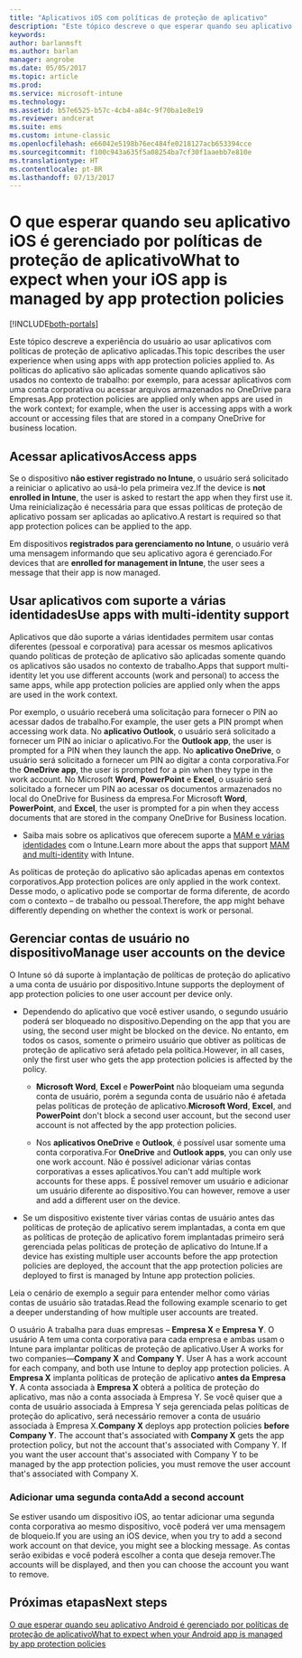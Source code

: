 ```yaml
---
title: "Aplicativos iOS com políticas de proteção de aplicativo"
description: "Este tópico descreve o que esperar quando seu aplicativo iOS é gerenciado por políticas de proteção de aplicativo."
keywords: 
author: barlanmsft
ms.author: barlan
manager: angrobe
ms.date: 05/05/2017
ms.topic: article
ms.prod: 
ms.service: microsoft-intune
ms.technology: 
ms.assetid: b57e6525-b57c-4cb4-a84c-9f70ba1e8e19
ms.reviewer: andcerat
ms.suite: ems
ms.custom: intune-classic
ms.openlocfilehash: e66042e5198b76ec484fe0218127acb653394cce
ms.sourcegitcommit: f100c943a635f5a08254ba7cf30f1aaebb7e810e
ms.translationtype: HT
ms.contentlocale: pt-BR
ms.lasthandoff: 07/13/2017
---
```

# <span data-ttu-id="8947b-103">O que esperar quando seu aplicativo iOS é gerenciado por políticas de proteção de aplicativo</span><span class="sxs-lookup"><span data-stu-id="8947b-103">What to expect when your iOS app is managed by app protection policies</span></span>
<a id="what-to-expect-when-your-ios-app-is-managed-by-app-protection-policies" class="xliff"></a>

[!INCLUDE[both-portals](./includes/note-for-both-portals.md)]

 <span data-ttu-id="8947b-104">Este tópico descreve a experiência do usuário ao usar aplicativos com políticas de proteção de aplicativo aplicadas.</span><span class="sxs-lookup"><span data-stu-id="8947b-104">This topic describes the user experience when using apps with app protection policies applied to.</span></span> <span data-ttu-id="8947b-105">As políticas do aplicativo são aplicadas somente quando aplicativos são usados no contexto de trabalho: por exemplo, para acessar aplicativos com uma conta corporativa ou acessar arquivos armazenados no OneDrive para Empresas.</span><span class="sxs-lookup"><span data-stu-id="8947b-105">App protection policies are applied only when apps are used in the work context; for example, when the user is accessing apps with a work account or accessing files that are stored in a company OneDrive for business location.</span></span>

##  <span data-ttu-id="8947b-106">Acessar aplicativos</span><span class="sxs-lookup"><span data-stu-id="8947b-106">Access apps</span></span>
<a id="access-apps" class="xliff"></a>

<span data-ttu-id="8947b-107">Se o dispositivo **não estiver registrado no Intune**, o usuário será solicitado a reiniciar o aplicativo ao usá-lo pela primeira vez.</span><span class="sxs-lookup"><span data-stu-id="8947b-107">If the device is **not enrolled in Intune**, the user is asked to restart the app when they first use it.</span></span> <span data-ttu-id="8947b-108">Uma reinicialização é necessária para que essas políticas de proteção de aplicativo possam ser aplicadas ao aplicativo.</span><span class="sxs-lookup"><span data-stu-id="8947b-108">A restart is required so that app protection polices can be applied to the app.</span></span>

<!--- The following screenshot from the Skype app illustrates this restart request: --->


<!---  ![Screenshot of the iOS device showing PIN prompt](../media/appmanagement/iOS_AppPINPrompt.png) --->

<span data-ttu-id="8947b-109">Em dispositivos **registrados para gerenciamento no Intune**, o usuário verá uma mensagem informando que seu aplicativo agora é gerenciado.</span><span class="sxs-lookup"><span data-stu-id="8947b-109">For devices that are **enrolled for management in Intune**, the user sees a message that their app is now managed.</span></span>

##  <span data-ttu-id="8947b-110">Usar aplicativos com suporte a várias identidades</span><span class="sxs-lookup"><span data-stu-id="8947b-110">Use apps with multi-identity support</span></span>
<a id="use-apps-with-multi-identity-support" class="xliff"></a>

<span data-ttu-id="8947b-111">Aplicativos que dão suporte a várias identidades permitem usar contas diferentes (pessoal e corporativa) para acessar os mesmos aplicativos quando políticas de proteção de aplicativo são aplicadas somente quando os aplicativos são usados no contexto de trabalho.</span><span class="sxs-lookup"><span data-stu-id="8947b-111">Apps that support multi-identity let you use different accounts (work and personal) to access the same apps, while app protection policies are applied only when the apps are used in the work context.</span></span>  

<span data-ttu-id="8947b-112">Por exemplo, o usuário receberá uma solicitação para fornecer o PIN ao acessar dados de trabalho.</span><span class="sxs-lookup"><span data-stu-id="8947b-112">For example, the user gets a PIN prompt when accessing work data.</span></span> <span data-ttu-id="8947b-113">No **aplicativo Outlook**, o usuário será solicitado a fornecer um PIN ao iniciar o aplicativo.</span><span class="sxs-lookup"><span data-stu-id="8947b-113">For the **Outlook app**, the user is prompted for a PIN when they launch the app.</span></span> <span data-ttu-id="8947b-114">No **aplicativo OneDrive**, o usuário será solicitado a fornecer um PIN ao digitar a conta corporativa.</span><span class="sxs-lookup"><span data-stu-id="8947b-114">For the **OneDrive app**, the user is prompted for a pin when they type in the work account.</span></span>  <span data-ttu-id="8947b-115">No Microsoft **Word**, **PowerPoint** e **Excel**, o usuário será solicitado a fornecer um PIN ao acessar os documentos armazenados no local do OneDrive for Business da empresa.</span><span class="sxs-lookup"><span data-stu-id="8947b-115">For Microsoft **Word**, **PowerPoint**, and **Excel**, the user is prompted for a pin when they access documents that are stored in the company OneDrive for Business location.</span></span>

- <span data-ttu-id="8947b-116">Saiba mais sobre os aplicativos que oferecem suporte a [MAM e várias identidades](https://www.microsoft.com/cloud-platform/microsoft-intune-apps) com o Intune.</span><span class="sxs-lookup"><span data-stu-id="8947b-116">Learn more about the apps that support [MAM and multi-identity](https://www.microsoft.com/cloud-platform/microsoft-intune-apps) with Intune.</span></span>

<span data-ttu-id="8947b-117">As políticas de proteção do aplicativo são aplicadas apenas em contextos corporativos.</span><span class="sxs-lookup"><span data-stu-id="8947b-117">App protection polices are only applied in the work context.</span></span> <span data-ttu-id="8947b-118">Desse modo, o aplicativo pode se comportar de forma diferente, de acordo com o contexto – de trabalho ou pessoal.</span><span class="sxs-lookup"><span data-stu-id="8947b-118">Therefore, the app might behave differently depending on whether the context is work or personal.</span></span>

##  <span data-ttu-id="8947b-119">Gerenciar contas de usuário no dispositivo</span><span class="sxs-lookup"><span data-stu-id="8947b-119">Manage user accounts on the device</span></span>
<a id="manage-user-accounts-on-the-device" class="xliff"></a>

<span data-ttu-id="8947b-120">O Intune só dá suporte à implantação de políticas de proteção do aplicativo a uma conta de usuário por dispositivo.</span><span class="sxs-lookup"><span data-stu-id="8947b-120">Intune supports the deployment of app protection policies to  one user account per device only.</span></span>

* <span data-ttu-id="8947b-121">Dependendo do aplicativo que você estiver usando, o segundo usuário poderá ser bloqueado no dispositivo.</span><span class="sxs-lookup"><span data-stu-id="8947b-121">Depending on the app that you are using, the second user might be blocked on the device.</span></span> <span data-ttu-id="8947b-122">No entanto, em todos os casos, somente o primeiro usuário que obtiver as políticas de proteção de aplicativo será afetado pela política.</span><span class="sxs-lookup"><span data-stu-id="8947b-122">However, in all cases, only the first user who gets the app protection policies is affected by the policy.</span></span>
  * <span data-ttu-id="8947b-123">**Microsoft Word**, **Excel** e **PowerPoint** não bloqueiam uma segunda conta de usuário, porém a segunda conta de usuário não é afetada pelas políticas de proteção de aplicativo.</span><span class="sxs-lookup"><span data-stu-id="8947b-123">**Microsoft Word**, **Excel**, and **PowerPoint** don't block a second user account, but the second user account is not affected by the app protection policies.</span></span>  

  * <span data-ttu-id="8947b-124">Nos **aplicativos OneDrive** e **Outlook**, é possível usar somente uma conta corporativa.</span><span class="sxs-lookup"><span data-stu-id="8947b-124">For **OneDrive** and **Outlook apps**, you can only use one work account.</span></span> <span data-ttu-id="8947b-125">Não é possível adicionar várias contas corporativas a esses aplicativos.</span><span class="sxs-lookup"><span data-stu-id="8947b-125">You can't add multiple work accounts for these apps.</span></span> <span data-ttu-id="8947b-126">É possível remover um usuário e adicionar um usuário diferente ao dispositivo.</span><span class="sxs-lookup"><span data-stu-id="8947b-126">You can however, remove a user and add a different user on the device.</span></span>

* <span data-ttu-id="8947b-127">Se um dispositivo existente tiver várias contas de usuário antes das políticas de proteção de aplicativo serem implantadas, a conta em que as políticas de proteção de aplicativo forem implantadas primeiro será gerenciada pelas políticas de proteção de aplicativo do Intune.</span><span class="sxs-lookup"><span data-stu-id="8947b-127">If a device has existing multiple user accounts before the app protection policies are deployed, the account that the app protection policies are deployed to first is managed by Intune app protection policies.</span></span>


<span data-ttu-id="8947b-128">Leia o cenário de exemplo a seguir para entender melhor como várias contas de usuário são tratadas.</span><span class="sxs-lookup"><span data-stu-id="8947b-128">Read the following example scenario to get a deeper understanding of how multiple user accounts are treated.</span></span>

<span data-ttu-id="8947b-129">O usuário A trabalha para duas empresas – **Empresa X** e **Empresa Y**. O usuário A tem uma conta corporativa para cada empresa e ambas usam o Intune para implantar políticas de proteção de aplicativo.</span><span class="sxs-lookup"><span data-stu-id="8947b-129">User A works for two companies—**Company X** and **Company Y**. User A has a work account for each company, and both use Intune to deploy app protection policies.</span></span> <span data-ttu-id="8947b-130">A **Empresa X** implanta políticas de proteção de aplicativo **antes da** **Empresa Y**. A conta associada à **Empresa X** obterá a política de proteção do aplicativo, mas não a conta associada à Empresa Y. Se você quiser que a conta de usuário associada à Empresa Y seja gerenciada pelas políticas de proteção do aplicativo, será necessário remover a conta de usuário associada à Empresa X.</span><span class="sxs-lookup"><span data-stu-id="8947b-130">**Company X** deploys app protection policies **before** **Company Y**. The account that's associated with **Company X** gets the app protection policy, but not the account that's associated with Company Y. If you want the user account that's associated with Company Y to be managed by the app protection policies, you must remove the user account that's associated with Company X.</span></span>

### <span data-ttu-id="8947b-131">Adicionar uma segunda conta</span><span class="sxs-lookup"><span data-stu-id="8947b-131">Add a second account</span></span>
<a id="add-a-second-account" class="xliff"></a>

<span data-ttu-id="8947b-132">Se estiver usando um dispositivo iOS, ao tentar adicionar uma segunda conta corporativa ao mesmo dispositivo, você poderá ver uma mensagem de bloqueio.</span><span class="sxs-lookup"><span data-stu-id="8947b-132">If you are using an iOS device, when you try to add a second work account on that device, you might see a blocking message.</span></span> <span data-ttu-id="8947b-133">As contas serão exibidas e você poderá escolher a conta que deseja remover.</span><span class="sxs-lookup"><span data-stu-id="8947b-133">The accounts will be displayed, and then you can choose the account you want to remove.</span></span>

## <span data-ttu-id="8947b-134">Próximas etapas</span><span class="sxs-lookup"><span data-stu-id="8947b-134">Next steps</span></span>
<a id="next-steps" class="xliff"></a>
[<span data-ttu-id="8947b-135">O que esperar quando seu aplicativo Android é gerenciado por políticas de proteção de aplicativo</span><span class="sxs-lookup"><span data-stu-id="8947b-135">What to expect when your Android app is managed by app protection policies</span></span>](end-user-mam-apps-android.md)
